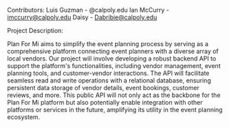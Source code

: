 Contributors:
Luis Guzman - @calpoly.edu
Ian McCurry - imccurry@calpoly.edu
Daisy - Dabribie@calpoly.edu


Project Description: 

Plan For Mi aims to simplify the event planning process by serving as a comprehensive platform connecting event planners with a diverse array of
local vendors. Our project will involve developing a robust backend API to support the platform's functionalities, including vendor management,
event planning tools, and customer-vendor interactions. The API will facilitate seamless read and write operations with a relational database, 
ensuring persistent data storage of vendor details, event bookings, customer reviews, and more. This public API will not only act as the 
backbone for the Plan For Mi platform but also potentially enable integration with other platforms or services in the future, amplifying its 
utility in the event planning ecosystem.
